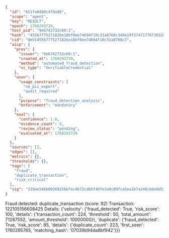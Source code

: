 ```json
{
  "id": "651fa8d80c4f0a98",
  "scope": "agent",
  "key": "RESULT",
  "epoch": 1760293739,
  "host_pid": "9e6742732c60:1",
  "hash": "4556777527182be18bf0ee74694f10c31a8768c3d4e19f3747177673032deac0",
  "cid": "QmV14556777527182be18bf0ee74694f10c31a8768c3",
  "aicp": {
    "prov": {
      "issuer": "9e6742732c60:1",
      "created_at": 1760293739,
      "method": "automated_fraud_detection",
      "vc_type": "VerifiableCredential"
    },
    "ucon": {
      "usage_constraints": [
        "no_pii_export",
        "audit_required"
      ],
      "purpose": "fraud_detection_analysis",
      "enforcement": "mandatory"
    },
    "eval": {
      "confidence": 1.0,
      "evidence_count": 0,
      "review_status": "pending",
      "evaluated_at": 1760293739
    }
  },
  "sources": [],
  "edges": [],
  "metrics": {},
  "thresholds": {},
  "tags": [
    "fraud",
    "duplicate_transaction",
    "risk_critical"
  ],
  "sig": "219ae546b00269256b7ec4672cd65f4bfe3a9c89fca5ea1b7a240cbda9d53274"
}
```

Fraud detected: duplicate_transaction (score: 92)
Transaction: 122105156608425
Details: {'velocity': {'fraud_detected': True, 'risk_score': 100, 'details': {'transaction_count': 224, 'threshold': 50, 'total_amount': 71287552, 'amount_threshold': 10000000}}, 'duplicate': {'fraud_detected': True, 'risk_score': 85, 'details': {'duplicate_count': 223, 'first_seen': 1760285765, 'matching_hash': '07039b94da8bf942'}}}